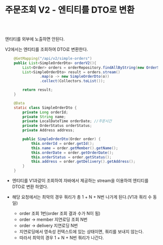 # 주문조회 V2 - 엔티티를 DTO로 변환

<br><br>

엔티티를 외부에 노출하면 안된다. 

V2에서는 엔티티를 조회하여 DTO로 변환한다.

```java
    @GetMapping("/api/v2/simple-orders")
    public List<SimpleOrderDto> orderV2(){
        List<Order> orders = orderRepository.findAllByString(new OrderSearch());
        List<SimpleOrderDto> result = orders.stream()
                .map(o -> new SimpleOrderDto(o))
                .collect(Collectors.toList());

        return result;
    }

    @Data
    static class SimpleOrderDto {
        private Long orderId;
        private String name;
        private LocalDateTime orderDate; //주문시간
        private OrderStatus orderStatus;
        private Address address;

        public SimpleOrderDto(Order order) {
            this.orderId = order.getId();
            this.name = order.getMember().getName();
            this.orderDate = order.getOrderDate();
            this.orderStatus = order.getStatus();
            this.address = order.getDelivery().getAddress();
        }
    }
```

- 엔티티를 V1과같이 조회하여 자바에서 제공하는 stream을 이용하여 엔티티를 DTO로 변환 하였다.

- 해당 요청에서는 최악의 경우 쿼리가 총 1 + N + N번 나가게 된다.(V1과 쿼리 수 동일)
    - order 조회 1번(order 조회 결과 수가 N이 됨)
    - order -> member 지연로딩 조회 N번
    - order -> delivery 지연로딩 N번
    - 지연로딩에서 영속성 컨텍스트에 있는 상태이면, 쿼리를 보내지 않는다.
    - 따라서 최악의 경우 1 + N + N번 쿼리가 나간다.

    

 
